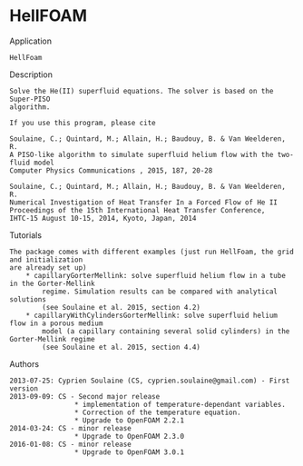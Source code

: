 # HellFOAM

Application

    HellFoam

Description

    Solve the He(II) superfluid equations. The solver is based on the Super-PISO
	algorithm. 

    If you use this program, please cite

	Soulaine, C.; Quintard, M.; Allain, H.; Baudouy, B. & Van Weelderen, R. 
	A PISO-like algorithm to simulate superfluid helium flow with the two-fluid model 
	Computer Physics Communications , 2015, 187, 20-28

	Soulaine, C.; Quintard, M.; Allain, H.; Baudouy, B. & Van Weelderen, R. 
	Numerical Investigation of Heat Transfer In a Forced Flow of He II 
	Proceedings of the 15th International Heat Transfer Conference, 
	IHTC-15 August 10-15, 2014, Kyoto, Japan, 2014

Tutorials
	
	The package comes with different examples (just run HellFoam, the grid and initialization 
	are already set up)
		* capillaryGorterMellink: solve superfluid helium flow in a tube in the Gorter-Mellink
			regime. Simulation results can be compared with analytical solutions
			(see Soulaine et al. 2015, section 4.2)
		* capillaryWithCylindersGorterMellink: solve superfluid helium flow in a porous medium 
			model (a capillary containing several solid cylinders) in the Gorter-Mellink regime
			(see Soulaine et al. 2015, section 4.4)

Authors

	2013-07-25: Cyprien Soulaine (CS, cyprien.soulaine@gmail.com) - First version
	2013-09-09: CS - Second major release
					* implementation of temperature-dependant variables. 
					* Correction of the temperature equation.
					* Upgrade to OpenFOAM 2.2.1
	2014-03-24: CS - minor release
					* Upgrade to OpenFOAM 2.3.0 
	2016-01-08: CS - minor release
					* Upgrade to OpenFOAM 3.0.1 
